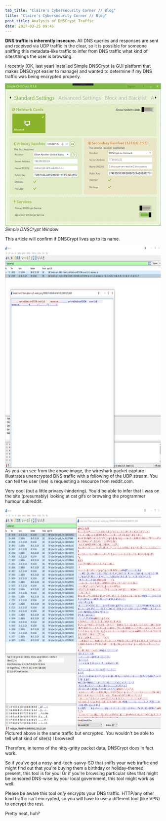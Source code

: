 ```yaml
---
tab_title: "Claire's Cybersecurity Corner // Blog"
title: "Claire's Cybersecurity Corner // Blog"
post_title: Analysis of DNSCrypt Traffic
date: 2017-03-25 09:46
---
```


**DNS traffic is inherently insecure.** All DNS queries and responses are sent and received via UDP traffic in the clear, so it is possible for someone
sniffing this metadata-like traffic to infer from DNS traffic what kind of sites/things the user is browsing.

I recently (OK, last year) installed Simple DNSCrypt (a GUI platform that makes DNSCrypt easier to manage) and wanted to determine if 
my DNS traffic was being encrypted properly. 

![Simple DNSCrypt window](https://raw.githubusercontent.com/bitbeans/SimpleDnsCrypt/master/img/standard.png)         
*Simple DNSCrypt Window*    


This article will confirm if DNSCrypt lives up to its name.

<a href="/assets/dns%202.png"><img src="/assets/dns%201.png" align="left" height="720" width="1280" ></a>


As you can see from the above image, the wireshark packet capture illustrates unencrypted DNS traffic with a following of the UDP stream. You can tell the user (me) is requesting a resource from reddit.com.

Very cool (but a little privacy-hindering). You'd be able to infer that I was on the site (presumably) looking at cat gifs or browsing the programmer humour subreddit.

<a href="/assets/dns%202.png"><img src="/assets/dns%202.png" align="left" height="720" width="1280" ></a>

Pictured above is the same traffic but encrypted. You wouldn't be able to tell what kind of site(s) I browsed!

Therefore, in terms of the nitty-gritty packet data, DNSCrypt does in fact work.

So if you've got a nosy-and-tech-savvy-SO that sniffs your web traffic and might find out that you're buying them a birthday or holiday-themed present,
this tool is for you! Or if you're browsing particular sites that might be censored DNS-wise by your local government, this tool might work as well.

Please be aware this tool *only* encrypts your DNS traffic. HTTP/any other kind traffic isn't encrypted, so you will have to use a different tool (like VPN) to encrypt the rest.

Pretty neat, huh?

